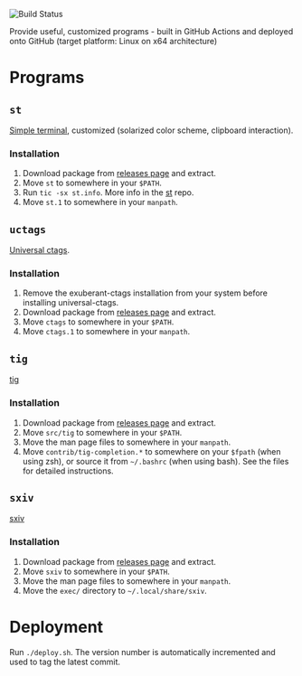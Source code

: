 ![Build Status](https://github.com/pylipp/binaries/workflows/CI/badge.svg)

Provide useful, customized programs - built in GitHub Actions and deployed onto GitHub (target platform: Linux on x64 architecture)

# Programs

## `st`

[Simple terminal](https://st.suckless.org/), customized (solarized color scheme, clipboard interaction).

### Installation

1. Download package from [releases page](https://github.com/pylipp/binaries/releases) and extract.
1. Move `st` to somewhere in your `$PATH`.
1. Run `tic -sx st.info`. More info in the [st](https://git.suckless.org/st/file/README.html) repo.
1. Move `st.1` to somewhere in your `manpath`.

## `uctags`

[Universal ctags](https://github.com/universal-ctags/ctags).

### Installation

1. Remove the exuberant-ctags installation from your system before installing universal-ctags.
1. Download package from [releases page](https://github.com/pylipp/binaries/releases) and extract.
1. Move `ctags` to somewhere in your `$PATH`.
1. Move `ctags.1` to somewhere in your `manpath`.

## `tig`

[tig](https://github.com/jonas/tig)

### Installation

1. Download package from [releases page](https://github.com/pylipp/binaries/releases) and extract.
1. Move `src/tig` to somewhere in your `$PATH`.
1. Move the man page files to somewhere in your `manpath`.
1. Move `contrib/tig-completion.*` to somewhere on your `$fpath` (when using zsh), or source it from `~/.bashrc` (when using bash). See the files for detailed instructions.

## `sxiv`

[sxiv](https://github.com/muennich/sxiv)

### Installation
1. Download package from [releases page](https://github.com/pylipp/binaries/releases) and extract.
1. Move `sxiv` to somewhere in your `$PATH`.
1. Move the man page files to somewhere in your `manpath`.
1. Move the `exec/` directory to `~/.local/share/sxiv`.

# Deployment

Run `./deploy.sh`. The version number is automatically incremented and used to tag the latest commit.
